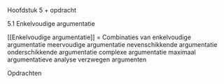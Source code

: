 Hoofdstuk 5 + opdracht

5.1 Enkelvoudige argumentatie

[[Enkelvoudige argumentatie]] = 
Combinaties van enkelvoudige argumentatie
meervoudige argumentatie
nevenschikkende argumentatie
onderschikkende argumentatie
complexe argumentatie
maximaal argumentatieve analyse
verzwegen argumenten


Opdrachten
